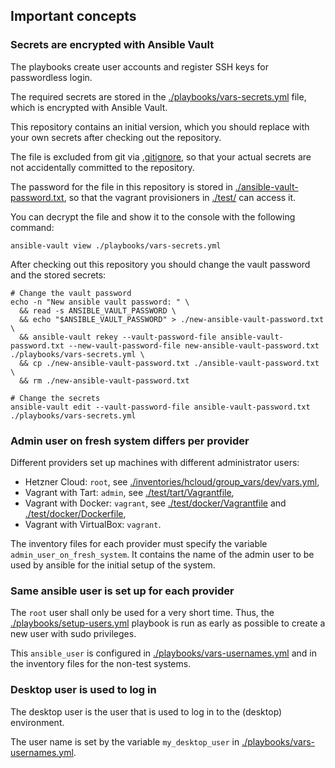 ## Important concepts

### Secrets are encrypted with Ansible Vault

The playbooks create user accounts and register SSH keys for passwordless login.

The required secrets are stored in the
[./playbooks/vars-secrets.yml](./playbooks/vars-secrets.yml) file, which is
encrypted with Ansible Vault.

This repository contains an initial version, which you should replace with
your own secrets after checking out the repository.

The file is excluded from git via [.gitignore](./.gitignore), so that your
actual secrets are not accidentally committed to the repository.

The password for the file in this repository is stored in
[./ansible-vault-password.txt](./ansible-vault-password.txt), so that
the vagrant provisioners in [./test/](./test/) can access it.

You can decrypt the file and show it to the console with the following command:

```shell
ansible-vault view ./playbooks/vars-secrets.yml
```

After checking out this repository you should change the vault password and the
stored secrets:

```shell
# Change the vault password
echo -n "New ansible vault password: " \
  && read -s ANSIBLE_VAULT_PASSWORD \
  && echo "$ANSIBLE_VAULT_PASSWORD" > ./new-ansible-vault-password.txt \
  && ansible-vault rekey --vault-password-file ansible-vault-password.txt --new-vault-password-file new-ansible-vault-password.txt ./playbooks/vars-secrets.yml \
  && cp ./new-ansible-vault-password.txt ./ansible-vault-password.txt \
  && rm ./new-ansible-vault-password.txt

# Change the secrets
ansible-vault edit --vault-password-file ansible-vault-password.txt ./playbooks/vars-secrets.yml
```

### Admin user on fresh system differs per provider

Different providers set up machines with different administrator users:

- Hetzner Cloud: `root`, see [./inventories/hcloud/group_vars/dev/vars.yml](./inventories/hcloud/group_vars/dev/vars.yml),
- Vagrant with Tart: `admin`, see [./test/tart/Vagrantfile](./test/tart/Vagrantfile),
- Vagrant with Docker: `vagrant`, see [./test/docker/Vagrantfile](./test/docker/Vagrantfile) and [./test/docker/Dockerfile](./test/docker/Dockerfile),
- Vagrant with VirtualBox: `vagrant`.

The inventory files for each provider must specify the variable
`admin_user_on_fresh_system`. It contains the name of the admin user
to be used by ansible for the initial setup of the system.

### Same ansible user is set up for each provider

The `root` user shall only be used for a very short time. Thus, the
[./playbooks/setup-users.yml](./playbooks/setup-users.yml) playbook is run
as early as possible to create a new user with sudo privileges.

This `ansible_user` is configured in
[./playbooks/vars-usernames.yml](./playbooks/vars-usernames.yml) and in
the inventory files for the non-test systems.

### Desktop user is used to log in

The desktop user is the user that is used to log in to the (desktop)
environment.

The user name is set by the variable `my_desktop_user` in
[./playbooks/vars-usernames.yml](./playbooks/vars-usernames.yml).
